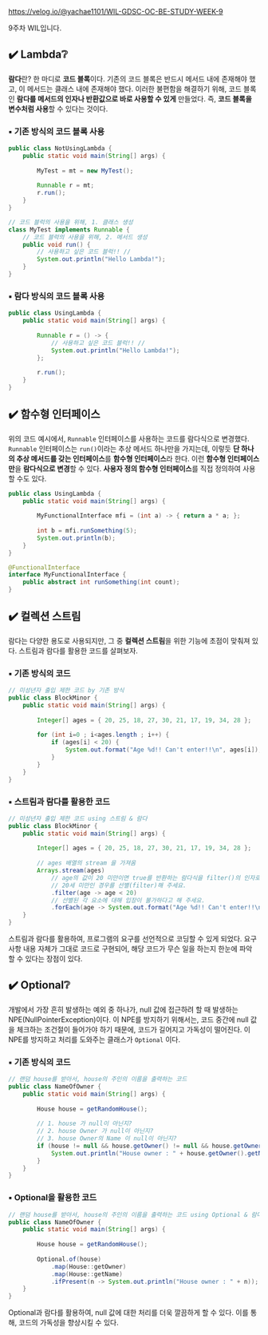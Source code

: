 https://velog.io/@yachae1101/WIL-GDSC-OC-BE-STUDY-WEEK-9

9주차 WIL입니다.

## ✔️ Lambda❔
**람다**란? 한 마디로 **코드 블록**이다. 기존의 코드 블록은 반드시 메서드 내에 존재해야 했고, 이 메서드는 클래스 내에 존재해야 했다. 이러한 불편함을 해결하기 위해, 코드 블록인 **람다를 메서드의 인자나 반환값으로 바로 사용할 수 있게** 만들었다. 즉, **코드 블록을 변수처럼 사용**할 수 있다는 것이다.

### ▪️ 기존 방식의 코드 블록 사용

```java
public class NotUsingLambda {
	public static void main(String[] args) {
    
    	MyTest = mt = new MyTest();
        
        Runnable r = mt;
        r.run();
    }
}

// 코드 블럭의 사용을 위해, 1. 클래스 생성
class MyTest implements Runnable {
	// 코드 블럭의 사용을 위해, 2. 메서드 생성
	public void run() {
    	// 사용하고 싶은 코드 블럭!! //
    	System.out.println("Hello Lambda!");
    }
}
```

### ▪️ 람다 방식의 코드 블록 사용

```java
public class UsingLambda {
	public static void main(String[] args) {
    
        Runnable r = () -> {
        	// 사용하고 싶은 코드 블럭!! //
        	System.out.println("Hello Lambda!");
        };
        
        r.run();
    }
}
```


## ✔️ 함수형 인터페이스
위의 코드 예시에서, `Runnable` 인터페이스를 사용하는 코드를 람다식으로 변경했다. `Runnable` 인터페이스는 `run()`이라는 추상 메서드 하나만을 가지는데, 이렇듯 **단 하나의 추상 메서드를 갖는 인터페이스**를 **함수형 인터페이스**라 한다. 이런 **함수형 인터페이스만**을 **람다식으로 변경**할 수 있다. **사용자 정의 함수형 인터페이스**를 직접 정의하여 사용할 수도 있다.

```java
public class UsingLambda {
	public static void main(String[] args) {
    
    	MyFunctionalInterface mfi = (int a) -> { return a * a; };
    
        int b = mfi.runSomething(5);
        System.out.println(b);
    }
}

@FunctionalInterface
interface MyFunctionalInterface {
	public abstract int runSomething(int count);
}
```



## ✔️ 컬렉션 스트림

람다는 다양한 용도로 사용되지만, 그 중 **컬렉션 스트림**을 위한 기능에 초점이 맞춰져 있다. 
스트림과 람다를 활용한 코드를 살펴보자.

### ▪️ 기존 방식의 코드
```java
// 미성년자 출입 제한 코드 by 기존 방식
public class BlockMinor {
	public static void main(String[] args) {
    
    	Integer[] ages = { 20, 25, 18, 27, 30, 21, 17, 19, 34, 28 };
        
        for (int i=0 ; i<ages.length ; i++) {
        	if (ages[i] < 20) {
         		System.out.format("Age %d!! Can't enter!!\n", ages[i]);   	
            }
        }
    }
}
```


### ▪️ 스트림과 람다를 활용한 코드
```java
// 미성년자 출입 제한 코드 using 스트림 & 람다
public class BlockMinor {
	public static void main(String[] args) {
    
    	Integer[] ages = { 20, 25, 18, 27, 30, 21, 17, 19, 34, 28 };
        
        // ages 배열의 stream 을 가져옴
        Arrays.stream(ages)
        	// age의 값이 20 미만이면 true를 반환하는 람다식을 filter()의 인자로 
            // 20세 미만인 경우를 선별(filter)해 주세요.
        	.filter(age -> age < 20)
            // 선별된 각 요소에 대해 입장이 불가하다고 해 주세요.
            .forEach(age -> System.out.format("Age %d!! Can't enter!!\n", age));
    }
}
```
스트림과 람다를 활용하여, 프로그램의 요구를 선언적으로 코딩할 수 있게 되었다. 요구사항 내용 자체가 그대로 코드로 구현되어, 해당 코드가 무슨 일을 하는지 한눈에 파악 할 수 있다는 장점이 있다.



## ✔️ Optional❔
개발에서 가장 흔히 발생하는 예외 중 하나가, null 값에 접근하려 할 때 발생하는 NPE(NullPointerException)이다. 이 NPE를 방지하기 위해서는, 코드 중간에 null 값을 체크하는 조건절이 들어가야 하기 때문에, 코드가 길어지고 가독성이 떨어진다. 이 NPE를 방지하고 처리를 도와주는 클래스가 `Optional` 이다.

### ▪️ 기존 방식의 코드

```java
// 랜덤 house를 받아서, house의 주인의 이름을 출력하는 코드
public class NameOfOwner {
	public static void main(String[] args) {
    
    	House house = getRandomHouse();
        
        // 1. house 가 null이 아닌지?
        // 2. house Owner 가 null이 아닌지?
        // 3. house Owner의 Name 이 null이 아닌지?
		if (house != null && house.getOwner() != null && house.getOwner().getName() != null) {
		    System.out.println("House owner : " + house.getOwner().getName());
		}
	}
}
```

### ▪️ Optional을 활용한 코드

```java
// 랜덤 house를 받아서, house의 주인의 이름을 출력하는 코드 using Optional & 람다
public class NameOfOwner {
	public static void main(String[] args) {
    
    	House house = getRandomHouse();
        
        Optional.of(house)
        	.map(House::getOwner)
        	.map(House::getName)
        	.ifPresent(n -> System.out.println("House owner : " + n));
	}
}
```
Optional과 람다를 활용하여, null 값에 대한 처리를 더욱 깔끔하게 할 수 있다. 이를 통해, 코드의 가독성을 향상시킬 수 있다.